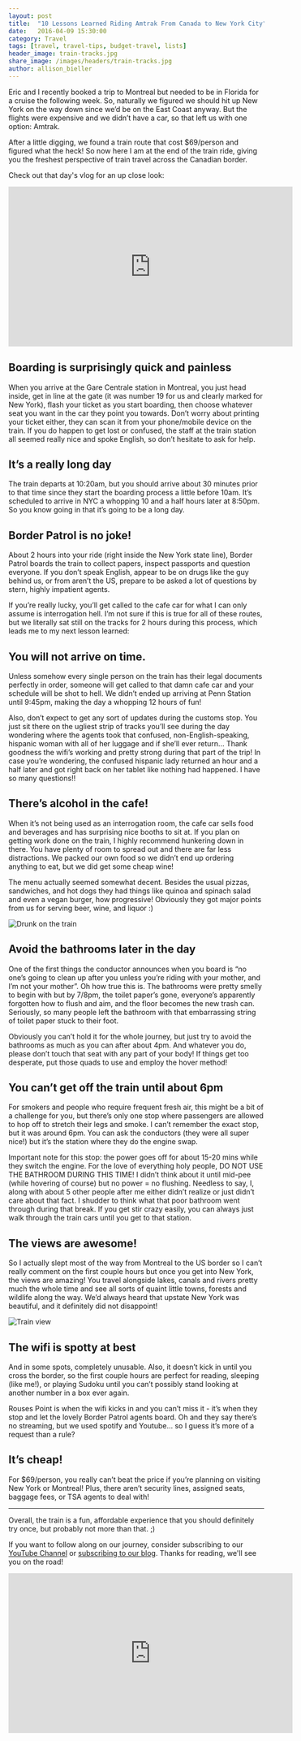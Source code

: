 ```yaml
---
layout: post
title:  "10 Lessons Learned Riding Amtrak From Canada to New York City"
date:   2016-04-09 15:30:00
category: Travel
tags: [travel, travel-tips, budget-travel, lists]
header_image: train-tracks.jpg
share_image: /images/headers/train-tracks.jpg
author: allison_bieller
---
```


Eric and I recently booked a trip to Montreal but needed to be in Florida for a cruise the following week. So, naturally we figured we should hit up New York on the way down since we’d be on the East Coast anyway. But the flights were expensive and we didn’t have a car, so that left us with one option: Amtrak. 

After a little digging, we found a train route that cost $69/person and figured what the heck! So now here I am at the end of the train ride, giving you the freshest perspective of train travel across the Canadian border.

Check out that day's vlog for an up close look:

<iframe width="560" height="315" src="https://www.youtube.com/embed/TfmJYdkU1ys" frameborder="0" allowfullscreen></iframe>

## Boarding is surprisingly quick and painless

When you arrive at the Gare Centrale station in Montreal, you just head inside, get in line at the gate (it was number 19 for us and clearly marked for New York), flash your ticket as you start boarding, then choose whatever seat you want in the car they point you towards. Don’t worry about printing your ticket either, they can scan it from your phone/mobile device on the train. If you do happen to get lost or confused, the staff at the train station all seemed really nice and spoke English, so don’t hesitate to ask for help.

## It’s a really long day

The train departs at 10:20am, but you should arrive about 30 minutes prior to that time since they start the boarding process a little before 10am. It’s scheduled to arrive in NYC a whopping 10 and a half hours later at 8:50pm. So you know going in that it’s going to be a long day.

## Border Patrol is no joke!

About 2 hours into your ride (right inside the New York state line), Border Patrol boards the train to collect papers, inspect passports and question everyone. If you don’t speak English, appear to be on drugs like the guy behind us, or from aren’t the US, prepare to be asked a lot of questions by stern, highly impatient agents. 

If you’re really lucky, you’ll get called to the cafe car for what I can only assume is interrogation hell. I’m not sure if this is true for all of these routes, but we literally sat still on the tracks for 2 hours during this process, which leads me to my next lesson learned:

## You will not arrive on time.

Unless somehow every single person on the train has their legal documents perfectly in order, someone will get called to that damn cafe car and your schedule will be shot to hell. We didn’t ended up arriving at Penn Station until 9:45pm, making the day a whopping 12 hours of fun! 

Also, don’t expect to get any sort of updates during the customs stop. You just sit there on the ugliest strip of tracks you’ll see during the day wondering where the agents took that confused, non-English-speaking, hispanic woman with all of her luggage and if she’ll ever return... Thank goodness the wifi’s working and pretty strong during that part of the trip! In case you’re wondering, the confused hispanic lady returned an hour and a half later and got right back on her tablet like nothing had happened. I have so many questions!!

## There’s alcohol in the cafe!

When it’s not being used as an interrogation room, the cafe car sells food and beverages and has surprising nice booths to sit at. If you plan on getting work done on the train, I highly recommend hunkering down in there. You have plenty of room to spread out and there are far less distractions. We packed our own food so we didn’t end up ordering anything to eat, but we did get some cheap wine! 

The menu actually seemed somewhat decent. Besides the usual pizzas, sandwiches, and hot dogs they had things like quinoa and spinach salad and even a vegan burger, how progressive! Obviously they got major points from us for serving beer, wine, and liquor :)

![Drunk on the train](/images/uploads/drunk-on-the-train.jpg)

## Avoid the bathrooms later in the day

One of the first things the conductor announces when you board is “no one’s going to clean up after you unless you’re riding with your mother, and I’m not your mother”. Oh how true this is. The bathrooms were pretty smelly to begin with but by 7/8pm, the toilet paper’s gone, everyone’s apparently forgotten how to flush and aim, and the floor becomes the new trash can. Seriously, so many people left the bathroom with that embarrassing string of toilet paper stuck to their foot. 

Obviously you can’t hold it for the whole journey, but just try to avoid the bathrooms as much as you can after about 4pm. And whatever you do, please don’t touch that seat with any part of your body! If things get too desperate, put those quads to use and employ the hover method! 

## You can’t get off the train until about 6pm

For smokers and people who require frequent fresh air, this might be a bit of a challenge for you, but there’s only one stop where passengers are allowed to hop off to stretch their legs and smoke. I can’t remember the exact stop, but it was around 6pm. You can ask the conductors (they were all super nice!) but it’s the station where they do the engine swap. 

Important note for this stop: the power goes off for about 15-20 mins while they switch the engine. For the love of everything holy people, DO NOT USE THE BATHROOM DURING THIS TIME! I didn’t think about it until mid-pee (while hovering of course) but no power = no flushing. Needless to say, I, along with about 5 other people after me either didn’t realize or just didn’t care about that fact. I shudder to think what that poor bathroom went through during that break. If you get stir crazy easily, you can always just walk through the train cars until you get to that station.

## The views are awesome!

So I actually slept most of the way from Montreal to the US border so I can’t really comment on the first couple hours but once you get into New York, the views are amazing! You travel alongside lakes, canals and rivers pretty much the whole time and see all sorts of quaint little towns, forests and wildlife along the way. We’d always heard that upstate New York was beautiful, and it definitely did not disappoint!

![Train view](/images/uploads/train-view.jpg)

## The wifi is spotty at best

And in some spots, completely unusable. Also, it doesn’t kick in until you cross the border, so the first couple hours are perfect for reading, sleeping (like me!), or playing Sudoku until you can’t possibly stand looking at another number in a box ever again. 

Rouses Point is when the wifi kicks in and you can’t miss it - it’s when they stop and let the lovely Border Patrol agents board. Oh and they say there’s no streaming, but we used spotify and Youtube… so I guess it’s more of a request than a rule?

## It’s cheap!

For $69/person, you really can’t beat the price if you’re planning on visiting New York or Montreal! Plus, there aren’t security lines, assigned seats, baggage fees, or TSA agents to deal with!

----

Overall, the train is a fun, affordable experience that you should definitely try once, but probably not more than that. ;)

If you want to follow along on our journey, consider subscribing to our [YouTube Channel](https://www.youtube.com/c/TheEndlessAdventure?sub_confirmation=1) or [subscribing to our blog](http://conversational.us6.list-manage.com/subscribe?u=f210e827b5997f97a4c359077&id=cbb27cac9e). Thanks for reading, we'll see you on the road!

<iframe width="560" height="315" src="https://www.youtube.com/embed/Qm7a1IA7oQ8" frameborder="0" allowfullscreen></iframe>